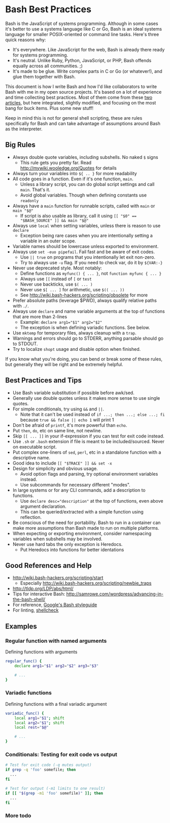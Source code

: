 # Bash Best Practices

Bash is the JavaScript of systems programming. Although in some cases it's better to use a systems language like C or Go, Bash is an ideal systems language for smaller POSIX-oriented or command line tasks. Here's three quick reasons why:

 * It's everywhere. Like JavaScript for the web, Bash is already there ready for systems programming.
 * It's neutral. Unlike Ruby, Python, JavaScript, or PHP, Bash offends equally across all communities. ;)
 * It's made to be glue. Write complex parts in C or Go (or whatever!), and glue them together with Bash.

This document is how I write Bash and how I'd like collaborators to write Bash with me in my open source projects. It's based on a lot of experience and time collecting best practices. Most of them come from these [two](http://wiki.bash-hackers.org/scripting/obsolete) [articles](http://www.kfirlavi.com/blog/2012/11/14/defensive-bash-programming/), but here integrated, slightly modified, and focusing on the most bang for buck items. Plus some new stuff!

Keep in mind this is not for general shell scripting, these are rules specifically for Bash and can take advantage of assumptions around Bash as the interpreter. 

## Big Rules

 * Always double quote variables, including subshells. No naked `$` signs
   * This rule gets you pretty far. Read http://mywiki.wooledge.org/Quotes for details
 * Always turn your variables into `${ .. }` for more readability
 * All code goes in a function. Even if it's one function, `main`.
   * Unless a library script, you can do global script settings and call `main`. That's it.
   * Avoid global variables. Though when defining constants use `readonly`
 * Always have a `main` function for runnable scripts, called with `main` or `main "$@"`
   * If script is also usable as library, call it using `[[ "$0" == "$BASH_SOURCE" ]] && main "$@"`
 * Always use `local` when setting variables, unless there is reason to use `declare`
   * Exception being rare cases when you are intentionally setting a variable in an outer scope.
 * Variable names should be lowercase unless exported to environment.
 * Always use `set -euo pipefail`. Fail fast and be aware of exit codes.
   * Use `|| true` on programs that you intentionally let exit non-zero.
   * Try to always use `-u` flag. If you need to check var, do it by `${VAR:-}`
 * Never use deprecated style. Most notably:
   * Define functions as `myfunc() { ... }`, not `function myfunc { ... }`
   * Always use `[[` instead of `[` or `test`
   * Never use backticks, use `$( ... )`
   * Never use `$[ ... ]` for arithmetic, use `$(( ... ))`
   * See http://wiki.bash-hackers.org/scripting/obsolete for more
 * Prefer absolute paths (leverage $PWD), always qualify relative paths with `./`.
 * Always use `declare` and name variable arguments at the top of functions that are more than 2-lines
   * Example: `declare arg1="$1" arg2="$2"`
   * The exception is when defining variadic functions. See below.
 * Use `mktemp` for temporary files, always cleanup with a `trap`.
 * Warnings and errors should go to STDERR, anything parsable should go to STDOUT.
 * Try to localize `shopt` usage and disable option when finished.

If you know what you're doing, you can bend or break some of these rules, but generally they will be right and be extremely helpful.

## Best Practices and Tips

 * Use Bash variable substitution if possible before awk/sed.
 * Generally use double quotes unless it makes more sense to use single quotes.
 * For simple conditionals, try using `&&` and `||`.
   * Note that it can't be used instead of `if ...; then ...; else ...; fi` because `true && false || echo 1` will print 1
 * Don't be afraid of `printf`, it's more powerful than `echo`.
 * Put `then`, `do`, etc on same line, not newline.
 * Skip `[[ ... ]]` in your if-expression if you can test for exit code instead.
 * Use `.sh` or `.bash` extension if file is meant to be included/sourced. Never on executable script.
 * Put complex one-liners of `sed`, `perl`, etc in a standalone function with a descriptive name.
 * Good idea to include `[[ "$TRACE" ]] && set -x`
 * Design for simplicity and obvious usage.
   * Avoid option flags and parsing, try optional environment variables instead.
   * Use subcommands for necessary different "modes".
 * In large systems or for any CLI commands, add a description to functions.
   * Use `declare desc="description"` at the top of functions, even above argument declaration.
   * This can be queried/extracted with a simple function using reflection.
 * Be conscious of the need for portability. Bash to run in a container can make more assumptions than Bash made to run on multiple platforms.
 * When expecting or exporting environment, consider namespacing variables when subshells may be involved. 
 * Never use hard tabs the only exception is Heredocs.
   * Put Heredocs into functions for better identations
 
## Good References and Help

 * http://wiki.bash-hackers.org/scripting/start
   * Especially http://wiki.bash-hackers.org/scripting/newbie_traps
 * http://tldp.org/LDP/abs/html/
 * Tips for interactive Bash: http://samrowe.com/wordpress/advancing-in-the-bash-shell/
 * For reference, [Google's Bash styleguide](http://google-styleguide.googlecode.com/svn/trunk/shell.xml)
 * For linting, [shellcheck](https://github.com/koalaman/shellcheck)

## Examples

### Regular function with named arguments
Defining functions with arguments
```bash
regular_func() {
	declare arg1="$1" arg2="$2" arg3="$3"

	# ...
}
```

### Variadic functions
Defining functions with a final variadic argument
```bash
variadic_func() {
	local arg1="$1"; shift
	local arg2="$1"; shift
	local rest="$@"

	# ...
}
```

### Conditionals: Testing for exit code vs output

```bash
# Test for exit code (-q mutes output)
if grep -q 'foo' somefile; then
  ...
fi

# Test for output (-m1 limits to one result)
if [[ "$(grep -m1 'foo' somefile)" ]]; then
  ...
fi
```

### More todo
